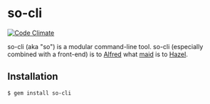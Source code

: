 # so-cli

[![Code Climate](https://codeclimate.com/github/fortinmike/so-cli/badges/gpa.svg)](https://codeclimate.com/github/fortinmike/so-cli)

so-cli (aka "so") is a modular command-line tool. so-cli (especially combined with a front-end) is to [Alfred](https://www.alfredapp.com) what [maid](https://github.com/benjaminoakes/maid) is to [Hazel](http://www.noodlesoft.com/hazel.php).

## Installation

    $ gem install so-cli
